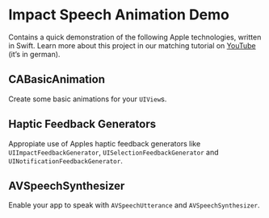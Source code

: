 # Impact Speech Animation Demo
Contains a quick demonstration of the following Apple technologies, written in Swift. Learn more about this project in our matching tutorial on [YouTube](https://youtube.de/aheadahead) (it’s in german).

## CABasicAnimation
Create some basic animations for your `UIView`s.

## Haptic Feedback Generators
Appropiate use of Apples haptic feedback generators like `UIImpactFeedbackGenerator`, `UISelectionFeedbackGenerator` and `
UINotificationFeedbackGenerator`.

## AVSpeechSynthesizer
Enable your app to speak with `AVSpeechUtterance` and `AVSpeechSynthesizer`.

